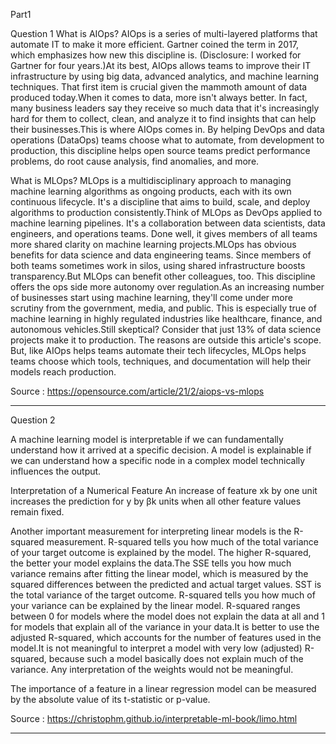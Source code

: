 Part1

Question 1
What is AIOps?
AIOps is a series of multi-layered platforms that automate IT to make it more efficient. Gartner coined the term in 2017, which emphasizes how new this discipline is. (Disclosure: I worked for Gartner for four years.)At its best, AIOps allows teams to improve their IT infrastructure by using big data, advanced analytics, and machine learning techniques. That first item is crucial given the mammoth amount of data produced today.When it comes to data, more isn't always better. In fact, many business leaders say they receive so much data that it's increasingly hard for them to collect, clean, and analyze it to find insights that can help their businesses.This is where AIOps comes in. By helping DevOps and data operations (DataOps) teams choose what to automate, from development to production, this discipline helps open source teams predict performance problems, do root cause analysis, find anomalies, and more.

What is MLOps?
MLOps is a multidisciplinary approach to managing machine learning algorithms as ongoing products, each with its own continuous lifecycle. It's a discipline that aims to build, scale, and deploy algorithms to production consistently.Think of MLOps as DevOps applied to machine learning pipelines. It's a collaboration between data scientists, data engineers, and operations teams. Done well, it gives members of all teams more shared clarity on machine learning projects.MLOps has obvious benefits for data science and data engineering teams. Since members of both teams sometimes work in silos, using shared infrastructure boosts transparency.But MLOps can benefit other colleagues, too. This discipline offers the ops side more autonomy over regulation.As an increasing number of businesses start using machine learning, they'll come under more scrutiny from the government, media, and public. This is especially true of machine learning in highly regulated industries like healthcare, finance, and autonomous vehicles.Still skeptical? Consider that just 13% of data science projects make it to production. The reasons are outside this article's scope. But, like AIOps helps teams automate their tech lifecycles, MLOps helps teams choose which tools, techniques, and documentation will help their models reach production.

Source : https://opensource.com/article/21/2/aiops-vs-mlops

-----------------------------------------------------------------------------------------------------------------------------------------------------------------------------------

Question 2

A machine learning model is interpretable if we can fundamentally understand how it arrived at a specific decision. A model is explainable if we can understand how a specific node in a complex model technically influences the output.

Interpretation of a Numerical Feature
An increase of feature xk by one unit increases the prediction for y by βk units when all other feature values remain fixed.

Another important measurement for interpreting linear models is the R-squared measurement. R-squared tells you how much of the total variance of your target outcome is explained by the model. The higher R-squared, the better your model explains the data.The SSE tells you how much variance remains after fitting the linear model, which is measured by the squared differences between the predicted and actual target values. SST is the total variance of the target outcome. R-squared tells you how much of your variance can be explained by the linear model. R-squared ranges between 0 for models where the model does not explain the data at all and 1 for models that explain all of the variance in your data.It is better to use the adjusted R-squared, which accounts for the number of features used in the model.It is not meaningful to interpret a model with very low (adjusted) R-squared, because such a model basically does not explain much of the variance. Any interpretation of the weights would not be meaningful.

The importance of a feature in a linear regression model can be measured by the absolute value of its t-statistic or p-value.

Source : https://christophm.github.io/interpretable-ml-book/limo.html

---------------------------------------------------------------------------------------------------------------------------------------------------------------------------------
